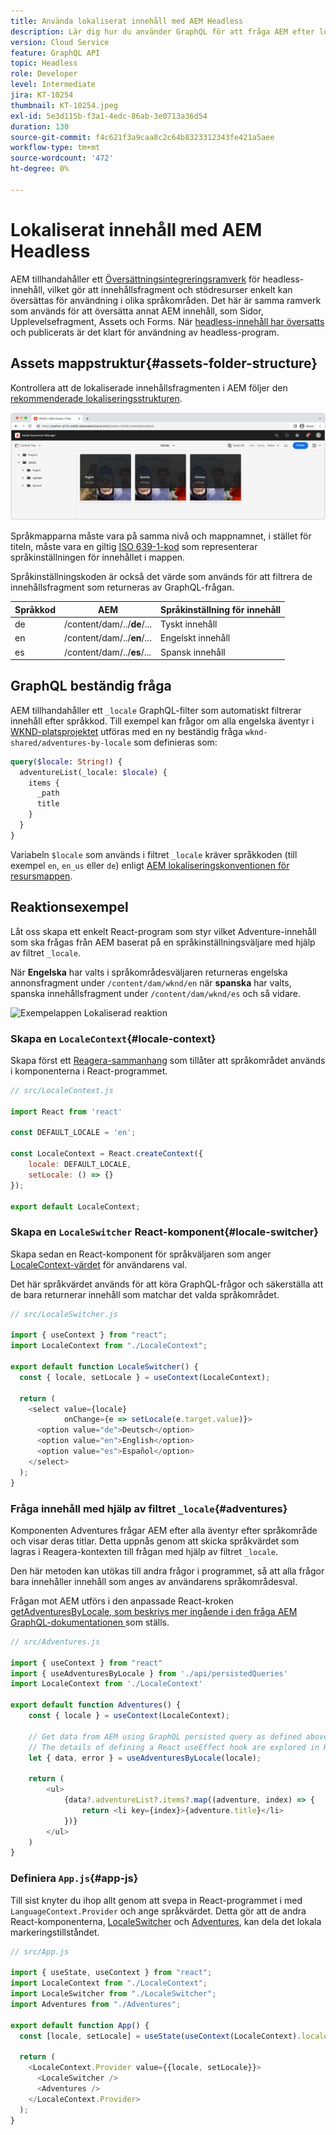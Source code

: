 ```yaml
---
title: Använda lokaliserat innehåll med AEM Headless
description: Lär dig hur du använder GraphQL för att fråga AEM efter lokaliserat innehåll.
version: Cloud Service
feature: GraphQL API
topic: Headless
role: Developer
level: Intermediate
jira: KT-10254
thumbnail: KT-10254.jpeg
exl-id: 5e3d115b-f3a1-4edc-86ab-3e0713a36d54
duration: 130
source-git-commit: f4c621f3a9caa8c2c64b8323312343fe421a5aee
workflow-type: tm+mt
source-wordcount: '472'
ht-degree: 0%

---
```


# Lokaliserat innehåll med AEM Headless

AEM tillhandahåller ett [Översättningsintegreringsramverk](https://experienceleague.adobe.com/docs/experience-manager-cloud-service/content/sites/administering/reusing-content/translation/integration-framework.html) för headless-innehåll, vilket gör att innehållsfragment och stödresurser enkelt kan översättas för användning i olika språkområden. Det här är samma ramverk som används för att översätta annat AEM innehåll, som Sidor, Upplevelsefragment, Assets och Forms. När [headless-innehåll har översatts](https://experienceleague.adobe.com/docs/experience-manager-cloud-service/content/headless/journeys/translation/overview.html) och publicerats är det klart för användning av headless-program.

## Assets mappstruktur{#assets-folder-structure}

Kontrollera att de lokaliserade innehållsfragmenten i AEM följer den [rekommenderade lokaliseringsstrukturen](https://experienceleague.adobe.com/docs/experience-manager-cloud-service/content/headless/journeys/translation/getting-started.html#recommended-structure).

![Lokaliserade AEM resursmappar](./assets/localized-content/asset-folders.jpg)

Språkmapparna måste vara på samma nivå och mappnamnet, i stället för titeln, måste vara en giltig [ISO 639-1-kod](https://en.wikipedia.org/wiki/List_of_ISO_639-1_codes) som representerar språkinställningen för innehållet i mappen.

Språkinställningskoden är också det värde som används för att filtrera de innehållsfragment som returneras av GraphQL-frågan.

| Språkkod | AEM | Språkinställning för innehåll |
|--------------------------------|----------|----------|
| de | /content/dam/../**de**/... | Tyskt innehåll |
| en | /content/dam/../**en**/... | Engelskt innehåll |
| es | /content/dam/../**es**/... | Spansk innehåll |

## GraphQL beständig fråga

AEM tillhandahåller ett `_locale` GraphQL-filter som automatiskt filtrerar innehåll efter språkkod. Till exempel kan frågor om alla engelska äventyr i [WKND-platsprojektet](https://github.com/adobe/aem-guides-wknd) utföras med en ny beständig fråga `wknd-shared/adventures-by-locale` som definieras som:

```graphql
query($locale: String!) {
  adventureList(_locale: $locale) {
    items {      
      _path
      title
    }
  }
}
```

Variabeln `$locale` som används i filtret `_locale` kräver språkkoden (till exempel `en`, `en_us` eller `de`) enligt [AEM lokaliseringskonventionen för resursmappen](#assets-folder-structure).

## Reaktionsexempel

Låt oss skapa ett enkelt React-program som styr vilket Adventure-innehåll som ska frågas från AEM baserat på en språkinställningsväljare med hjälp av filtret `_locale`.

När __Engelska__ har valts i språkområdesväljaren returneras engelska annonsfragment under `/content/dam/wknd/en` när __spanska__ har valts, spanska innehållsfragment under `/content/dam/wknd/es` och så vidare.

![Exempelappen Lokaliserad reaktion](./assets/localized-content/react-example.png)

### Skapa en `LocaleContext`{#locale-context}

Skapa först ett [Reagera-sammanhang](https://reactjs.org/docs/context.html) som tillåter att språkområdet används i komponenterna i React-programmet.

```javascript
// src/LocaleContext.js

import React from 'react'

const DEFAULT_LOCALE = 'en';

const LocaleContext = React.createContext({
    locale: DEFAULT_LOCALE, 
    setLocale: () => {}
});

export default LocaleContext;
```

### Skapa en `LocaleSwitcher` React-komponent{#locale-switcher}

Skapa sedan en React-komponent för språkväljaren som anger [LocaleContext-värdet](#locale-context) för användarens val.

Det här språkvärdet används för att köra GraphQL-frågor och säkerställa att de bara returnerar innehåll som matchar det valda språkområdet.

```javascript
// src/LocaleSwitcher.js

import { useContext } from "react";
import LocaleContext from "./LocaleContext";

export default function LocaleSwitcher() {
  const { locale, setLocale } = useContext(LocaleContext);

  return (
    <select value={locale}
            onChange={e => setLocale(e.target.value)}>
      <option value="de">Deutsch</option>
      <option value="en">English</option>
      <option value="es">Español</option>
    </select>
  );
}
```

### Fråga innehåll med hjälp av filtret `_locale`{#adventures}

Komponenten Adventures frågar AEM efter alla äventyr efter språkområde och visar deras titlar. Detta uppnås genom att skicka språkvärdet som lagras i Reagera-kontexten till frågan med hjälp av filtret `_locale`.

Den här metoden kan utökas till andra frågor i programmet, så att alla frågor bara innehåller innehåll som anges av användarens språkområdesval.

Frågan mot AEM utförs i den anpassade React-kroken [getAdventuresByLocale, som beskrivs mer ingående i den fråga AEM GraphQL-dokumentationen ](./aem-headless-sdk.md) som ställs.

```javascript
// src/Adventures.js

import { useContext } from "react"
import { useAdventuresByLocale } from './api/persistedQueries'
import LocaleContext from './LocaleContext'

export default function Adventures() {
    const { locale } = useContext(LocaleContext);

    // Get data from AEM using GraphQL persisted query as defined above 
    // The details of defining a React useEffect hook are explored in How to > AEM Headless SDK
    let { data, error } = useAdventuresByLocale(locale);

    return (
        <ul>
            {data?.adventureList?.items?.map((adventure, index) => { 
                return <li key={index}>{adventure.title}</li>
            })}
        </ul>
    )
}
```

### Definiera `App.js`{#app-js}

Till sist knyter du ihop allt genom att svepa in React-programmet i med `LanguageContext.Provider` och ange språkvärdet. Detta gör att de andra React-komponenterna, [LocaleSwitcher](#locale-switcher) och [Adventures](#adventures), kan dela det lokala markeringstillståndet.

```javascript
// src/App.js

import { useState, useContext } from "react";
import LocaleContext from "./LocaleContext";
import LocaleSwitcher from "./LocaleSwitcher";
import Adventures from "./Adventures";

export default function App() {
  const [locale, setLocale] = useState(useContext(LocaleContext).locale);

  return (
    <LocaleContext.Provider value={{locale, setLocale}}>
      <LocaleSwitcher />
      <Adventures />
    </LocaleContext.Provider>
  );
}
```
